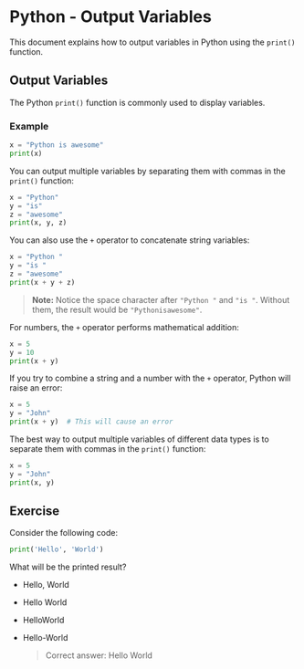 # Python - Output Variables

This document explains how to output variables in Python using the `print()` function.

## Output Variables

The Python `print()` function is commonly used to display variables.

### Example

```python
x = "Python is awesome"
print(x)
```

You can output multiple variables by separating them with commas in the `print()` function:

```python
x = "Python"
y = "is"
z = "awesome"
print(x, y, z)
```

You can also use the `+` operator to concatenate string variables:

```python
x = "Python "
y = "is "
z = "awesome"
print(x + y + z)
```

> **Note:** Notice the space character after `"Python "` and `"is "`. Without them, the result would be `"Pythonisawesome"`.

For numbers, the `+` operator performs mathematical addition:

```python
x = 5
y = 10
print(x + y)
```

If you try to combine a string and a number with the `+` operator, Python will raise an error:

```python
x = 5
y = "John"
print(x + y)  # This will cause an error
```

The best way to output multiple variables of different data types is to separate them with commas in the `print()` function:

```python
x = 5
y = "John"
print(x, y)
```

## Exercise

Consider the following code:

```python
print('Hello', 'World')
```

What will be the printed result?

- Hello, World
- Hello World
- HelloWorld
- Hello-World

  > Correct answer: Hello World